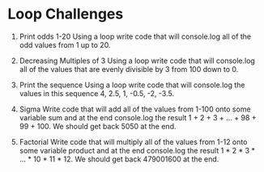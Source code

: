 # Loop Challenges

1. Print odds 1-20
Using a loop write code that will console.log all of the odd values from 1 up to 20.


2. Decreasing Multiples of 3
Using a loop write code that will console.log all of the values that are evenly divisible by 3 from 100 down to 0.


3. Print the sequence
Using a loop write code that will console.log the values in this sequence 4, 2.5, 1, -0.5, -2, -3.5.


4. Sigma
Write code that will add all of the values from 1-100 onto some variable sum and at the end console.log the result 1 + 2 + 3 + ... + 98 + 99 + 100. We should get back 5050 at the end.


5. Factorial
Write code that will multiply all of the values from 1-12 onto some variable product and at the end console.log the result 1 * 2 * 3 * ... * 10 * 11 * 12. We should get back 479001600 at the end.